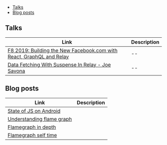 - [Talks](#talks)
- [Blog posts](#blog-posts)

## Talks

| Link                                                                                                                | Description |
| ------------------------------------------------------------------------------------------------------------------- | ----------- |
| [F8 2019: Building the New Facebook.com with React, GraphQL and Relay](https://www.youtube.com/watch?v=WxPtYJRjLL0) | --          |
| [Data Fetching With Suspense In Relay - Joe Savona](https://www.youtube.com/watch?v=Tl0S7QkxFE4)                    | --          |

## Blog posts

| Link                                                                                                            | Description |
| --------------------------------------------------------------------------------------------------------------- | ----------- |
| [State of JS on Android](https://meta.discourse.org/t/the-state-of-javascript-on-android-in-2015-is-poor/33889) |             |
| [Understanding flame graph](https://www.webperf.tips/tip/understanding-flamegraphs/)                            |             |
| [Flamegraph in depth](https://www.webperf.tips/tip/flamegraphs-in-depth/)                                       |             |
| [Flamegraph self time](https://www.webperf.tips/tip/flamegraph-self-time/)                                      |             |
